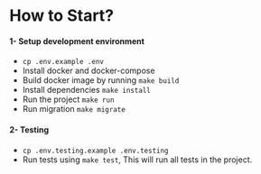 # How to Start?

#### 1- Setup development environment

- `cp .env.example .env`
- Install docker and docker-compose
- Build docker image by running `make build`
- Install dependencies `make install`
- Run the project `make run`
- Run migration `make migrate`

#### 2- Testing

- `cp .env.testing.example .env.testing`
- Run tests using `make test`, This will run all tests in the project.
